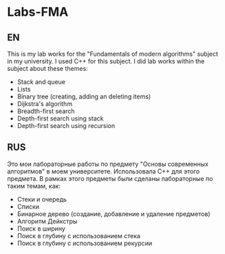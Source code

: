 # Labs-FMA
## EN
This is my lab works for the "Fundamentals of modern algorithms" subject in my university. I used C++ for this subject.
I did lab works within the subject about these themes:
- Stack and queue
- Lists
- Binary tree (creating, adding an deleting items)
- Dijkstra's algorithm
- Breadth-first search
- Depth-first search using stack
- Depth-first search using recursion


## RUS
Это мои лабораторные работы по предмету "Основы современных алгоритмов" в моем университете. Использовала C++ для этого предмета.
В рамках этого предметы были сделаны лабораторные по таким темам, как:
- Стеки и очередь
- Списки
- Бинарное дерево (создание, добавление и удаление предметов)
- Алгоритм Дейкстры
- Поиск в ширину
- Поиск в глубину с использованием стека
- Поиск в глубину с использованием рекурсии
